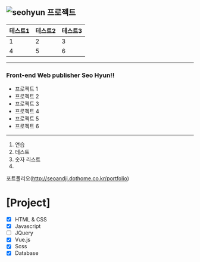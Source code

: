 ![](https://www.google.com/url?sa=i&url=https%3A%2F%2F1boon.kakao.com%2Fholapet%2Fholapet1583&psig=AOvVaw0N9nDhlfhBFvME-yQBfADo&ust=1629785028626000&source=images&cd=vfe&ved=0CAsQjRxqFwoTCIDdhb-8xvICFQAAAAAdAAAAABAJ "seohyun 프로젝트" )
---
|테스트1|테스트2|테스트3|
|----|--|--|
|1|2|3|
|4|5|6|

---
### Front-end Web publisher Seo Hyun!! 
* 프로젝트 1
* 프로젝트 2
* 프로젝트 3
* 프로젝트 4
* 프로젝트 5
* 프로젝트 6
---
1. 연습
2. 테스트
3. 숫자 리스트
4. 
포트폴리오(http://seoandji.dothome.co.kr/portfolio)

# [Project]
- [x] HTML & CSS
- [x] Javascript
- [ ] JQuery
- [x] Vue.js
- [x] Scss
- [x] Database